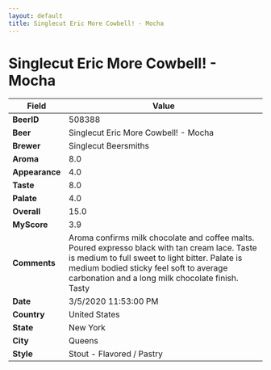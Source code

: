 ```yaml
---
layout: default
title: Singlecut Eric More Cowbell! - Mocha
---
```


# Singlecut Eric More Cowbell! - Mocha

| Field         | Value     |
|---------------|-----------|
| **BeerID** | 508388 |
| **Beer** | Singlecut Eric More Cowbell! - Mocha |
| **Brewer** | Singlecut Beersmiths |
| **Aroma** | 8.0 |
| **Appearance** | 4.0 |
| **Taste** | 8.0 |
| **Palate** | 4.0 |
| **Overall** | 15.0 |
| **MyScore** | 3.9 |
| **Comments** | Aroma confirms milk chocolate and coffee malts. Poured expresso black with tan cream lace. Taste is medium to full sweet to light bitter. Palate is medium bodied sticky feel soft to average carbonation and a long milk chocolate finish. Tasty |
| **Date** | 3/5/2020 11:53:00 PM |
| **Country** | United States |
| **State** | New York |
| **City** | Queens |
| **Style** | Stout - Flavored / Pastry |
